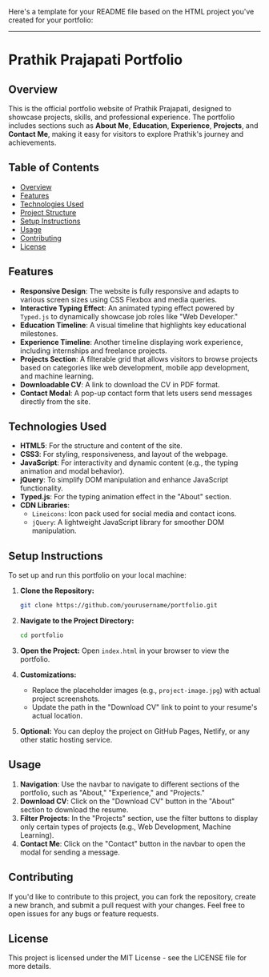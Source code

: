 Here's a template for your README file based on the HTML project you've created for your portfolio:

---

# Prathik Prajapati Portfolio

## Overview

This is the official portfolio website of Prathik Prajapati, designed to showcase projects, skills, and professional experience. The portfolio includes sections such as **About Me**, **Education**, **Experience**, **Projects**, and **Contact Me**, making it easy for visitors to explore Prathik's journey and achievements.

## Table of Contents
- [Overview](#overview)
- [Features](#features)
- [Technologies Used](#technologies-used)
- [Project Structure](#project-structure)
- [Setup Instructions](#setup-instructions)
- [Usage](#usage)
- [Contributing](#contributing)
- [License](#license)

## Features

- **Responsive Design**: The website is fully responsive and adapts to various screen sizes using CSS Flexbox and media queries.
- **Interactive Typing Effect**: An animated typing effect powered by `Typed.js` to dynamically showcase job roles like "Web Developer."
- **Education Timeline**: A visual timeline that highlights key educational milestones.
- **Experience Timeline**: Another timeline displaying work experience, including internships and freelance projects.
- **Projects Section**: A filterable grid that allows visitors to browse projects based on categories like web development, mobile app development, and machine learning.
- **Downloadable CV**: A link to download the CV in PDF format.
- **Contact Modal**: A pop-up contact form that lets users send messages directly from the site.
  
## Technologies Used

- **HTML5**: For the structure and content of the site.
- **CSS3**: For styling, responsiveness, and layout of the webpage.
- **JavaScript**: For interactivity and dynamic content (e.g., the typing animation and modal behavior).
- **jQuery**: To simplify DOM manipulation and enhance JavaScript functionality.
- **Typed.js**: For the typing animation effect in the "About" section.
- **CDN Libraries**: 
  - `Lineicons`: Icon pack used for social media and contact icons.
  - `jQuery`: A lightweight JavaScript library for smoother DOM manipulation.


## Setup Instructions

To set up and run this portfolio on your local machine:

1. **Clone the Repository:**
   ```bash
   git clone https://github.com/yourusername/portfolio.git
   ```
   
2. **Navigate to the Project Directory:**
   ```bash
   cd portfolio
   ```

3. **Open the Project:**
   Open `index.html` in your browser to view the portfolio.
   
4. **Customizations:**
   - Replace the placeholder images (e.g., `project-image.jpg`) with actual project screenshots.
   - Update the path in the "Download CV" link to point to your resume's actual location.
   
5. **Optional:** You can deploy the project on GitHub Pages, Netlify, or any other static hosting service.

## Usage

1. **Navigation**: Use the navbar to navigate to different sections of the portfolio, such as "About," "Experience," and "Projects."
2. **Download CV**: Click on the "Download CV" button in the "About" section to download the resume.
3. **Filter Projects**: In the "Projects" section, use the filter buttons to display only certain types of projects (e.g., Web Development, Machine Learning).
4. **Contact Me**: Click on the "Contact" button in the navbar to open the modal for sending a message.

## Contributing

If you'd like to contribute to this project, you can fork the repository, create a new branch, and submit a pull request with your changes. Feel free to open issues for any bugs or feature requests.

## License

This project is licensed under the MIT License - see the LICENSE file for more details.
